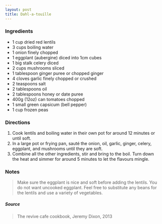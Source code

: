 ```yaml
---
layout: post
title: Dahl-a-touille
---
```


### Ingredients
- 1 cup dried red lentils
- 3 cups boiling water
- 1 onion finely chopped
- 1 eggplant (aubergine) diced into 1cm cubes
- 1 big stalk celery diced
- 2 cups mushrooms sliced
- 1 tablespoon ginger puree or chopped ginger
- 4 cloves garlic finely chopped or crushed
- 2 teaspoons salt
- 2 tablespoons oil
- 2 tablespoons honey or date puree
- 400g (12oz) can tomatoes chopped
- 1 small green capsicum (bell pepper)
- 1 cup frozen peas

### Directions
1. Cook lentils and boiling water in their own pot for around 12 minutes or until soft.
2. In a large pot or frying pan, sauté the onion, oil, garlic, ginger, celery, eggplant, and mushrooms until they are soft.
3. Combine all the other ingredients, stir and bring to the boil. Turn down the heat and simmer for around 5 minutes to let the flavours mingle.

### Notes
> Make sure the eggplant is nice and soft before adding the lentils. You do not want uncooked eggplant.
> Feel free to substitute any beans for the lentils and use a variety of vegetables.


##### Source
> The revive cafe cookbook, Jeremy Dixon, 2013
